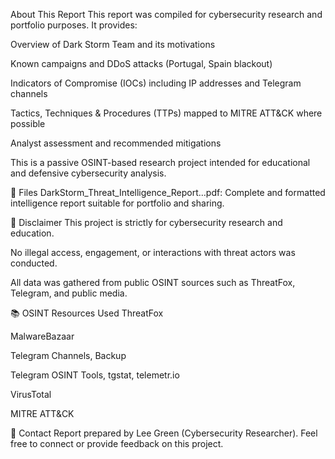  About This Report
This report was compiled for cybersecurity research and portfolio purposes. It provides:

Overview of Dark Storm Team and its motivations

Known campaigns and DDoS attacks (Portugal, Spain blackout)

Indicators of Compromise (IOCs) including IP addresses and Telegram channels

Tactics, Techniques & Procedures (TTPs) mapped to MITRE ATT&CK where possible

Analyst assessment and recommended mitigations

This is a passive OSINT-based research project intended for educational and defensive cybersecurity analysis.

📁 Files
DarkStorm_Threat_Intelligence_Report...pdf: Complete and formatted intelligence report suitable for portfolio and sharing.

🚨 Disclaimer
This project is strictly for cybersecurity research and education.

No illegal access, engagement, or interactions with threat actors was conducted.

All data was gathered from public OSINT sources such as ThreatFox, Telegram, and public media.

📚 OSINT Resources Used
ThreatFox

MalwareBazaar

Telegram Channels, Backup

Telegram OSINT Tools, tgstat, telemetr.io

VirusTotal

MITRE ATT&CK

📧 Contact
Report prepared by Lee Green (Cybersecurity Researcher).
Feel free to connect or provide feedback on this project.
